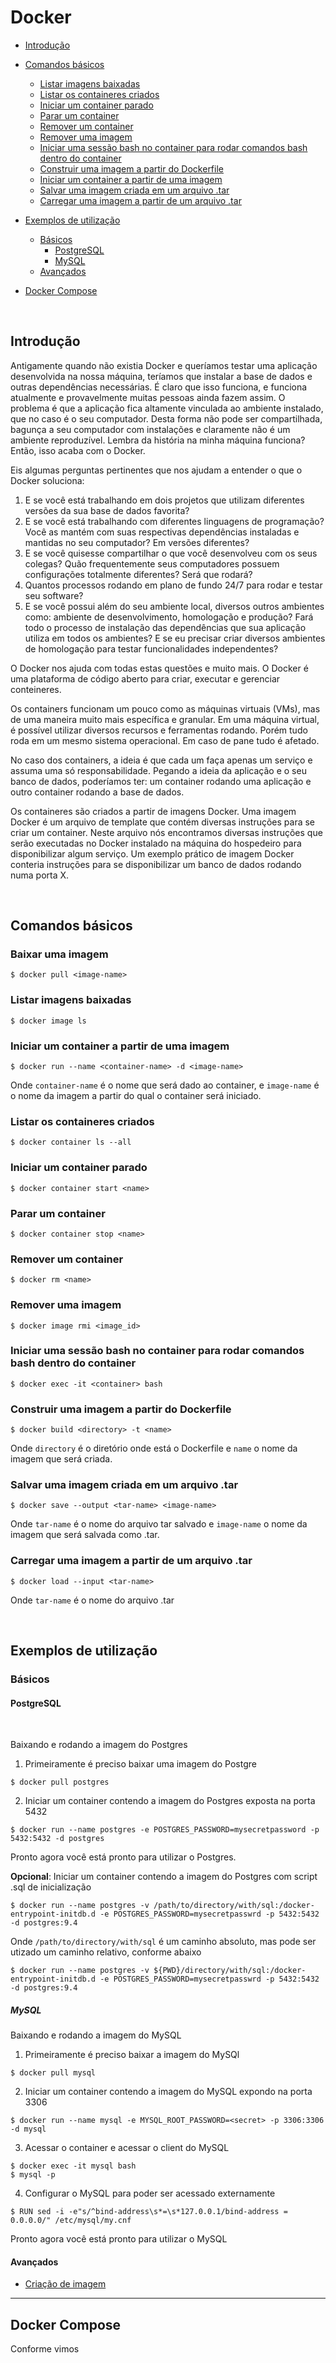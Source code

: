 # Docker

- [Introdução](#introdução)

- [Comandos básicos](#comandos-básicos)
  - [Listar imagens baixadas](#listar-imagens-baixadas)
  - [Listar os containeres criados](#listar-os-containeres-criados)
  - [Iniciar um container parado](#iniciar-um-container-parado)
  - [Parar um container](#parar-um-container)
  - [Remover um container](#remover-uma-imagem)
  - [Remover uma imagem](#remover-uma-imagem)
  - [Iniciar uma sessão bash no container para rodar comandos bash dentro do container](#iniciar-uma-sessão-bash-no-container-para-rodar-comandos-bash-dentro-do-container)
  - [Construir uma imagem a partir do Dockerfile](#construir-uma-imagem-a-partir-do-dockerfile)
  - [Iniciar um container a partir de uma imagem](#iniciar-um-container-a-partir-de-uma-imagem)
  - [Salvar uma imagem criada em um arquivo .tar](#salvar-uma-imagem-criada-em-um-arquivo-tar)
  - [Carregar uma imagem a partir de um arquivo .tar](#carregar-uma-imagem-a-partir-de-um-arquivo-tar)
- [Exemplos de utilização](#exemplos-de-utilização)
  - [Básicos](#básicos)
    - [PostgreSQL](#postgresql)
    - [MySQL](#mysql)
  - [Avançados](#avançados)
- [Docker Compose](#)

<br/>

## Introdução

Antigamente quando não existia Docker e queríamos testar uma aplicação desenvolvida na nossa máquina, teríamos que instalar a base de dados e outras dependências necessárias. É claro que isso funciona, e funciona atualmente e provavelmente muitas pessoas ainda fazem assim. O problema é que a aplicação fica altamente vinculada ao ambiente instalado, que no caso é o seu computador. Desta forma não pode ser compartilhada, bagunça a seu computador com instalações e claramente não é um ambiente reproduzível. Lembra da história na minha máquina funciona? Então, isso acaba com o Docker.

Eis algumas perguntas pertinentes que nos ajudam a entender o que o Docker soluciona:

1. E se você está trabalhando em dois projetos que utilizam diferentes versões da sua base de dados favorita?
2. E se você está trabalhando com diferentes linguagens de programação? Você as mantém com suas respectivas dependências instaladas e mantidas no seu computador? Em versões diferentes?
3. E se você quisesse compartilhar o que você desenvolveu com os seus colegas? Quão frequentemente seus computadores possuem configurações totalmente diferentes? Será que rodará?
3. Quantos processos rodando em plano de fundo 24/7 para rodar e testar seu software?
4. E se você possui além do seu ambiente local, diversos outros ambientes como: ambiente de desenvolvimento, homologação e produção? Fará todo o processo de instalação das dependências que sua aplicação utiliza em todos os ambientes? E se eu precisar criar diversos ambientes de homologação para testar funcionalidades independentes?

O Docker nos ajuda com todas estas questões e muito mais. O Docker é uma plataforma de código aberto para criar, executar e gerenciar conteineres.

Os containers funcionam um pouco como as máquinas virtuais (VMs), mas de uma maneira muito mais específica e granular. Em uma máquina virtual, é possível utilizar diversos recursos e ferramentas rodando. Porém tudo roda em um mesmo sistema operacional. Em caso de pane tudo é afetado.

No caso dos containers, a ideia é que cada um faça apenas um serviço e assuma uma só responsabilidade. Pegando a ideia da aplicação e o seu banco de dados, poderíamos ter: um container rodando uma aplicação e outro container rodando a base de dados.

Os containeres são criados a partir de imagens Docker. Uma imagem Docker é um arquivo de template que contém diversas instruções para se criar um container. Neste arquivo nós encontramos diversas instruções que serão executadas no Docker instalado na máquina do hospedeiro para disponibilizar algum serviço. Um exemplo prático de imagem Docker conteria instruções para se disponibilizar um banco de dados rodando numa porta X.

<br/>

## Comandos básicos

### Baixar uma imagem

```
$ docker pull <image-name>
```

### Listar imagens baixadas

```
$ docker image ls
```

### Iniciar um container a partir de uma imagem

```
$ docker run --name <container-name> -d <image-name>
```

Onde `container-name` é o nome que será dado ao container, e `image-name` é o nome da imagem a partir do qual o container será iniciado.

### Listar os containeres criados

```
$ docker container ls --all
```

### Iniciar um container parado

```
$ docker container start <name>
```

### Parar um container

```
$ docker container stop <name>
```

### Remover um container

```
$ docker rm <name>
```

### Remover uma imagem

```
$ docker image rmi <image_id>
```

### Iniciar uma sessão bash no container para rodar comandos bash dentro do container

```
$ docker exec -it <container> bash
```

### Construir uma imagem a partir do Dockerfile

```
$ docker build <directory> -t <name>
```

Onde `directory` é o diretório onde está o Dockerfile e `name` o nome da imagem que será criada.

### Salvar uma imagem criada em um arquivo .tar

```
$ docker save --output <tar-name> <image-name>
```

Onde `tar-name` é o nome do arquivo tar salvado e `image-name` o nome da imagem que será salvada como .tar.

### Carregar uma imagem a partir de um arquivo .tar

```
$ docker load --input <tar-name>
```

Onde `tar-name` é o nome do arquivo .tar 

<br/>

## Exemplos de utilização

### Básicos

#### PostgreSQL

<br/>

Baixando e rodando a imagem do Postgres

1. Primeiramente é preciso baixar uma imagem do Postgre

```
$ docker pull postgres
```

2. Iniciar um container contendo a imagem do Postgres exposta na porta 5432

```
$ docker run --name postgres -e POSTGRES_PASSWORD=mysecretpassword -p 5432:5432 -d postgres
```

Pronto agora você está pronto para utilizar o Postgres.

**Opcional**: Iniciar um container contendo a imagem do Postgres com script .sql de inicialização

```
$ docker run --name postgres -v /path/to/directory/with/sql:/docker-entrypoint-initdb.d -e POSTGRES_PASSWORD=mysecretpasswrd -p 5432:5432 -d postgres:9.4
```

Onde `/path/to/directory/with/sql` é um caminho absoluto, mas pode ser utizado um caminho relativo, conforme abaixo

```
$ docker run --name postgres -v ${PWD}/directory/with/sql:/docker-entrypoint-initdb.d -e POSTGRES_PASSWORD=mysecretpasswrd -p 5432:5432 -d postgres:9.4
```
##### MySQL

Baixando e rodando a imagem do MySQL

1. Primeiramente é preciso baixar a imagem do MySQl

```
$ docker pull mysql
```
2. Iniciar um container contendo a imagem do MySQL expondo na porta 3306

```
$ docker run --name mysql -e MYSQL_ROOT_PASSWORD=<secret> -p 3306:3306 -d mysql
```

3. Acessar o container e acessar o client do MySQL

```
$ docker exec -it mysql bash
$ mysql -p
```

4. Configurar o MySQL para poder ser acessado externamente

```
$ RUN sed -i -e"s/^bind-address\s*=\s*127.0.0.1/bind-address = 0.0.0.0/" /etc/mysql/my.cnf
```

Pronto agora você está pronto para utilizar o MySQL

#### Avançados

- [Criação de imagem](https://github.com/Juroviol/Docker/tree/master/eletron-databases)

---

## Docker Compose

Conforme vimos

